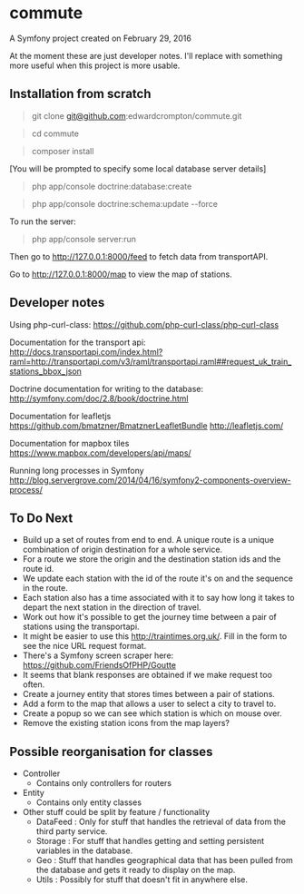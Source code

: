 commute
=======

A Symfony project created on February 29, 2016

At the moment these are just developer notes. I'll replace with something more 
useful when this project is more usable.

Installation from scratch
-------------------------

> git clone git@github.com:edwardcrompton/commute.git

> cd commute

> composer install

[You will be prompted to specify some local database server details]

> php app/console doctrine:database:create

> php app/console doctrine:schema:update --force

To run the server:

> php app/console server:run

Then go to http://127.0.0.1:8000/feed to fetch data from transportAPI.

Go to http://127.0.0.1:8000/map to view the map of stations.

Developer notes
---------------

Using php-curl-class:
https://github.com/php-curl-class/php-curl-class

Documentation for the transport api:
http://docs.transportapi.com/index.html?raml=http://transportapi.com/v3/raml/transportapi.raml##request_uk_train_stations_bbox_json

Doctrine documentation for writing to the database:
http://symfony.com/doc/2.8/book/doctrine.html

Documentation for leafletjs
https://github.com/bmatzner/BmatznerLeafletBundle
http://leafletjs.com/

Documentation for mapbox tiles
https://www.mapbox.com/developers/api/maps/

Running long processes in Symfony
http://blog.servergrove.com/2014/04/16/symfony2-components-overview-process/

To Do Next
----------

- Build up a set of routes from end to end. A unique route is a unique combination 
of origin destination for a whole service.
- For a route we store the origin and the destination station ids and the route id.
- We update each station with the id of the route it's on and the sequence in the route.
- Each station also has a time associated with it to say how long it takes to depart 
the next station in the direction of travel.
- Work out how it's possible to get the journey time between a pair of stations
using the transportapi.
- It might be easier to use this http://traintimes.org.uk/. Fill in the form to see the
nice URL request format.
- There's a Symfony screen scraper here: https://github.com/FriendsOfPHP/Goutte
- It seems that blank responses are obtained if we make request too often.
- Create a journey entity that stores times between a pair of stations.
- Add a form to the map that allows a user to select a city to travel to.
- Create a popup so we can see which station is which on mouse over.
- Remove the existing station icons from the map layers?

Possible reorganisation for classes
-----------------------------------

* Controller
     * Contains only controllers for routers
* Entity
     * Contains only entity classes
* Other stuff could be split by feature / functionality
     * DataFeed : Only for stuff that handles the retrieval of data from the third party service.
     * Storage : For stuff that handles getting and setting persistent variables in the database.
     * Geo : Stuff that handles geographical data that has been pulled from the database and gets it ready to display on the map.
     * Utils : Possibly for stuff that doesn't fit in anywhere else.

 
